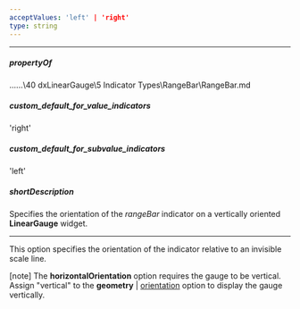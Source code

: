 ```yaml
---
acceptValues: 'left' | 'right'
type: string
---
```

---
##### propertyOf
..\..\..\40 dxLinearGauge\5 Indicator Types\RangeBar\RangeBar.md

##### custom_default_for_value_indicators
'right'

##### custom_default_for_subvalue_indicators
'left'

##### shortDescription
Specifies the orientation of the *rangeBar* indicator on a vertically oriented **LinearGauge** widget.

---
This option specifies the orientation of the indicator relative to an invisible scale line.

[note] The **horizontalOrientation** option requires the gauge to be vertical. Assign "vertical" to the **geometry** | [orientation](/api-reference/20%20Data%20Visualization%20Widgets/40%20dxLinearGauge/1%20Configuration/geometry/orientation.md '/Documentation/ApiReference/Data_Visualization_Widgets/dxLinearGauge/Configuration/geometry/#orientation') option to display the gauge vertically.
